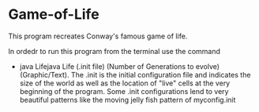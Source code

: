 # Game-of-Life
This program recreates Conway's famous game of life.

In ordedr to run this program from the terminal use the command 
  - java Lifejava Life (.init file) (Number of Generations to evolve) (Graphic/Text). 
The .init is the initial configuration file and indicates the size of the world as well as the location of "live" cells at the very beginning of the program. 
Some .init configurations lend to very beautiful patterns like the moving jelly fish pattern of myconfig.init 

